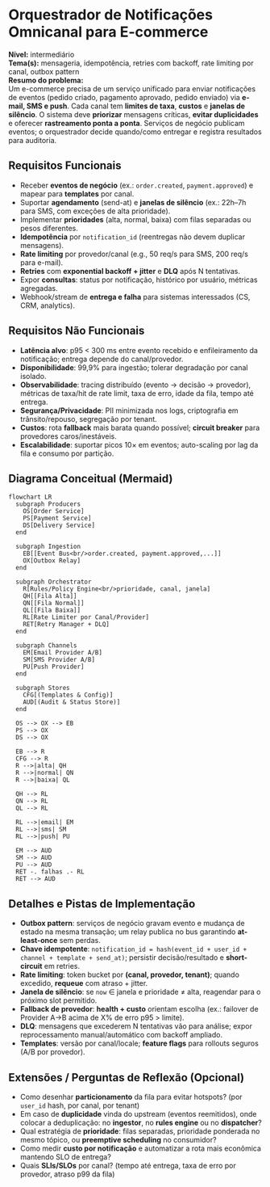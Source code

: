 # Orquestrador de Notificações Omnicanal para E-commerce

**Nível:** intermediário  
**Tema(s):** mensageria, idempotência, retries com backoff, rate limiting por canal, outbox pattern  
**Resumo do problema:**  
Um e-commerce precisa de um serviço unificado para enviar notificações de eventos (pedido criado, pagamento aprovado, pedido enviado) via **e-mail, SMS e push**. Cada canal tem **limites de taxa**, **custos** e **janelas de silêncio**. O sistema deve **priorizar** mensagens críticas, **evitar duplicidades** e oferecer **rastreamento ponta a ponta**. Serviços de negócio publicam eventos; o orquestrador decide quando/como entregar e registra resultados para auditoria.

## Requisitos Funcionais
- Receber **eventos de negócio** (ex.: `order.created`, `payment.approved`) e mapear para **templates** por canal.
- Suportar **agendamento** (send-at) e **janelas de silêncio** (ex.: 22h–7h para SMS, com exceções de alta prioridade).
- Implementar **prioridades** (alta, normal, baixa) com filas separadas ou pesos diferentes.
- **Idempotência** por `notification_id` (reentregas não devem duplicar mensagens).
- **Rate limiting** por provedor/canal (e.g., 50 req/s para SMS, 200 req/s para e-mail).
- **Retries** com **exponential backoff + jitter** e **DLQ** após N tentativas.
- Expor **consultas**: status por notificação, histórico por usuário, métricas agregadas.
- Webhook/stream de **entrega e falha** para sistemas interessados (CS, CRM, analytics).

## Requisitos Não Funcionais
- **Latência alvo**: p95 < 300 ms entre evento recebido e enfileiramento da notificação; entrega depende do canal/provedor.
- **Disponibilidade**: 99,9% para ingestão; tolerar degradação por canal isolado.
- **Observabilidade**: tracing distribuído (evento → decisão → provedor), métricas de taxa/hit de rate limit, taxa de erro, idade da fila, tempo até entrega.
- **Segurança/Privacidade**: PII minimizada nos logs, criptografia em trânsito/repouso, segregação por tenant.
- **Custos**: rota **fallback** mais barata quando possível; **circuit breaker** para provedores caros/inestáveis.
- **Escalabilidade**: suportar picos 10× em eventos; auto-scaling por lag da fila e consumo por partição.

## Diagrama Conceitual (Mermaid)
```mermaid
flowchart LR
  subgraph Producers
    OS[Order Service]
    PS[Payment Service]
    DS[Delivery Service]
  end

  subgraph Ingestion
    EB[[Event Bus<br/>order.created, payment.approved,...]]
    OX[Outbox Relay]
  end

  subgraph Orchestrator
    R[Rules/Policy Engine<br/>prioridade, canal, janela]
    QH[[Fila Alta]]
    QN[[Fila Normal]]
    QL[[Fila Baixa]]
    RL[Rate Limiter por Canal/Provider]
    RET[Retry Manager + DLQ]
  end

  subgraph Channels
    EM[Email Provider A/B]
    SM[SMS Provider A/B]
    PU[Push Provider]
  end

  subgraph Stores
    CFG[(Templates & Config)]
    AUD[(Audit & Status Store)]
  end

  OS --> OX --> EB
  PS --> OX
  DS --> OX

  EB --> R
  CFG --> R
  R -->|alta| QH
  R -->|normal| QN
  R -->|baixa| QL

  QH --> RL
  QN --> RL
  QL --> RL

  RL -->|email| EM
  RL -->|sms| SM
  RL -->|push| PU

  EM --> AUD
  SM --> AUD
  PU --> AUD
  RET -. falhas .- RL
  RET --> AUD
```

## Detalhes e Pistas de Implementação
- **Outbox pattern**: serviços de negócio gravam evento e mudança de estado na mesma transação; um relay publica no bus garantindo **at-least-once** sem perdas.
- **Chave idempotente**: `notification_id = hash(event_id + user_id + channel + template + send_at)`; persistir decisão/resultado e **short-circuit** em retries.
- **Rate limiting**: token bucket por **(canal, provedor, tenant)**; quando excedido, **requeue** com atraso + jitter.
- **Janela de silêncio**: se `now` ∈ janela e prioridade ≠ alta, reagendar para o próximo slot permitido.
- **Fallback de provedor**: **health + custo** orientam escolha (ex.: failover de Provider A→B acima de X% de erro p95 > limite).
- **DLQ**: mensagens que excederem N tentativas vão para análise; expor reprocessamento manual/automático com backoff ampliado.
- **Templates**: versão por canal/locale; **feature flags** para rollouts seguros (A/B por provedor).

## Extensões / Perguntas de Reflexão (Opcional)
- Como desenhar **particionamento** da fila para evitar hotspots? (por `user_id` hash, por canal, por tenant)
- Em caso de **duplicidade** vinda do upstream (eventos reemitidos), onde colocar a deduplicação: no **ingestor**, no **rules engine** ou no **dispatcher**?
- Qual estratégia de **prioridade**: filas separadas, prioridade ponderada no mesmo tópico, ou **preemptive scheduling** no consumidor?
- Como medir **custo por notificação** e automatizar a rota mais econômica mantendo SLO de entrega?
- Quais **SLIs/SLOs** por canal? (tempo até entrega, taxa de erro por provedor, atraso p99 da fila)
